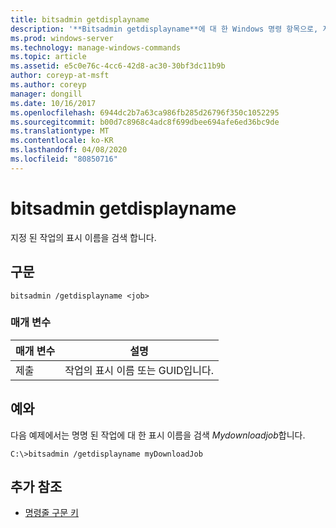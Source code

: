 ```yaml
---
title: bitsadmin getdisplayname
description: '**Bitsadmin getdisplayname**에 대 한 Windows 명령 항목으로, 지정 된 작업의 표시 이름을 검색 합니다.'
ms.prod: windows-server
ms.technology: manage-windows-commands
ms.topic: article
ms.assetid: e5c0e76c-4cc6-42d8-ac30-30bf3dc11b9b
author: coreyp-at-msft
ms.author: coreyp
manager: dongill
ms.date: 10/16/2017
ms.openlocfilehash: 6944dc2b7a63ca986fb285d26796f350c1052295
ms.sourcegitcommit: b00d7c8968c4adc8f699dbee694afe6ed36bc9de
ms.translationtype: MT
ms.contentlocale: ko-KR
ms.lasthandoff: 04/08/2020
ms.locfileid: "80850716"
---
```

# <a name="bitsadmin-getdisplayname"></a>bitsadmin getdisplayname

지정 된 작업의 표시 이름을 검색 합니다.

## <a name="syntax"></a>구문

```
bitsadmin /getdisplayname <job>
```

### <a name="parameters"></a>매개 변수

| 매개 변수 | 설명 |
| -------------- | -------------- |
| 제출 | 작업의 표시 이름 또는 GUID입니다. |

## <a name="examples"></a><a name=BKMK_examples></a>예와

다음 예제에서는 명명 된 작업에 대 한 표시 이름을 검색 *Mydownloadjob*합니다.

```
C:\>bitsadmin /getdisplayname myDownloadJob
```

## <a name="additional-references"></a>추가 참조

- [명령줄 구문 키](command-line-syntax-key.md)